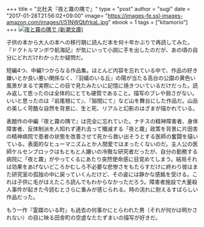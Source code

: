 +++
title = "北杜夫『夜と霧の隅で』"
type = "post"
author = "sugi"
date = "2017-01-28T21:56:02+09:00"
image= "https://images-fe.ssl-images-amazon.com/images/I/51NWQbfrkaL.jpg"
ebook = 1
tags = ["kitamorio"]
+++
<a href="http://www.amazon.co.jp/exec/obidos/ASIN/4101131015/chezsugi-22/ref=nosim/" name="amazletlink" target="_blank"><img src="https://images-fe.ssl-images-amazon.com/images/I/51NWQbfrkaL.jpg" alt="夜と霧の隅で (新潮文庫)" class="alignleft"  /></a>

子供の本から大人の本への移行期に読んだ本を何十年かぶりで再読してみた。『ドクトルマンボウ航海記』が気にいって小説に手を出したのだが、あの頃の自分にどれだけわかったか疑問だ。

短編4つ、中編1つからなる作品集。ほとんど内容を忘れている中で、作品の好き嫌いとか良い悪い関係なく、『羽蟻のいる丘』の陽が当たる高台の公園の黄色い風景がまるで実際にこの目で見たみたいに記憶に焼きついているだけだった。読み返して思ったのは全体的にとても硬質であること。描写のブレや弱さがない。いいと思ったのは『岩尾根にて』、『谿間にて』など山を舞台にした作品だ。山岳の美しく苛酷な自然を背景に、生と死、リアルと幻影のはざまが描かれている。

表題作の中編『夜と霧の隅で』は完全に忘れていた。ナチスの精神障害者、身体障害者、反体制派を人知れず連れ去って殲滅する「夜と霧」政策を背景に片田舎の精神病院で患者の状態を改善させて死から救い出そうとする医師の奮闘を描いている。表面的なヒューマニズムとか人間愛ではまったくないのだ。主人公の医師ケルセンブロックはもともと人嫌いの冷徹な研究者だったが、自分の勤務する病院に「夜と霧」がやってくるにあたり突然使命感に目覚めてしまう。結局それは効果をあげないどころかむしろ不必要な悲惨さをもたらすだけに終わり彼はまた研究室の孤独の中に戻っていくんだけど、その姿には静かな感銘を受ける。これは子供に毛がはえたころ読んでもわからなかっただろう。障害者施設で大量殺人事件が起きた今読むとさらに重みが感じられる。時の流れに耐えるすばらしい作品だった。

もう一作『霊媒のいる町』も過去の何事かにとらわれた男（それが何かは明かされない）の目に映る田舎町の空虚なたたずまいの描写が好きだ。
